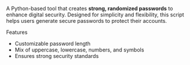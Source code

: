 A Python-based tool that creates **strong, randomized passwords** to enhance digital security. Designed for simplicity and flexibility, this script helps users generate secure passwords to protect their accounts.  

 Features  
- Customizable password length  
- Mix of uppercase, lowercase, numbers, and symbols  
- Ensures strong security standards  
